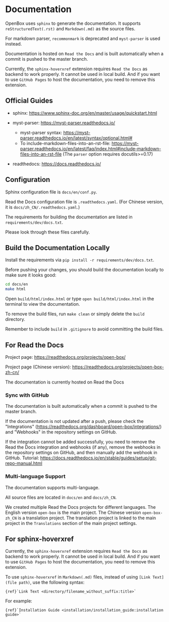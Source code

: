 # Documentation

OpenBox uses `sphinx` to generate the documentation.
It supports `reStructuredText(.rst)` and `Markdown(.md)` as the source files.

For markdown parser, `recommonmark` is deprecated and `myst-parser` is used instead.

Documentation is hosted on `Read the Docs` and is built automatically when a commit is pushed to the master branch.

Currently, the `sphinx-hoverxref` extension requires `Read the Docs` as backend to work properly.
It cannot be used in local build. And if you want to use `GitHub Pages` to host the documentation, you need to remove this extension.


## Official Guides

+ sphinx: https://www.sphinx-doc.org/en/master/usage/quickstart.html

+ myst-parser: https://myst-parser.readthedocs.io/
  + myst-parser syntax: https://myst-parser.readthedocs.io/en/latest/syntax/optional.html#
  + To include-markdown-files-into-an-rst-file:
    https://myst-parser.readthedocs.io/en/latest/faq/index.html#include-markdown-files-into-an-rst-file
    (The `parser` option requires docutils>=0.17)
+ readthedocs: https://docs.readthedocs.io/


## Configuration

Sphinx configuration file is `docs/en/conf.py`.

Read the Docs configuration file is `.readthedocs.yaml`.
(For Chinese version, it is `docs/zh_CN/.readthedocs.yaml`.)

The requirements for building the documentation are listed in `requirements/dev/docs.txt`.

Please look through these files carefully.

## Build the Documentation Locally

Install the requirements via `pip install -r requirements/dev/docs.txt`.

Before pushing your changes, you should build the documentation locally to make sure it looks good:

```bash
cd docs/en
make html
```

Open `build/html/index.html` or type `open build/html/index.html` in the terminal to view the documentation.

To remove the build files, run `make clean` or simply delete the `build` directory.

Remember to include `build` in `.gitignore` to avoid committing the build files.


## For Read the Docs

Project page: https://readthedocs.org/projects/open-box/

Project page (Chinese version): https://readthedocs.org/projects/open-box-zh-cn/

The documentation is currently hosted on Read the Docs

### Sync with GitHub

The documentation is built automatically when a commit is pushed to the master branch.

If the documentation is not updated after a push,
please check the "Integrations" (https://readthedocs.org/dashboard/open-box/integrations/)
and "Webhooks" in the repository settings on GitHub.

If the integration cannot be added successfully,
you need to remove the Read the Docs integration and webhooks (if any),
remove the webhooks in the repository settings on GitHub,
and then manually add the webhook in GitHub.
Tutorial: https://docs.readthedocs.io/en/stable/guides/setup/git-repo-manual.html

### Multi-language Support

The documentation supports multi-language.

All source files are located in `docs/en` and `docs/zh_CN`.

We created multiple Read the Docs projects for different languages.
The English version `open-box` is the main project.
The Chinese version `open-box-zh_CN` is a translation project.
The translation project is linked to the main project in the `Translations` section of the main project settings.


## For sphinx-hoverxref

Currently, the `sphinx-hoverxref` extension requires `Read the Docs` as backend to work properly.
It cannot be used in local build. And if you want to use `GitHub Pages` to host the documentation, you need to remove this extension.

To use `sphinx-hoverxref` in `Markdown(.md)` files, instead of using `[Link Text](file path)`, use the following syntax:
```
{ref}`Link Text <directory/filename_without_suffix:title>`
```

For example:
```
{ref}`Installation Guide <installation/installation_guide:installation guide>`
```
